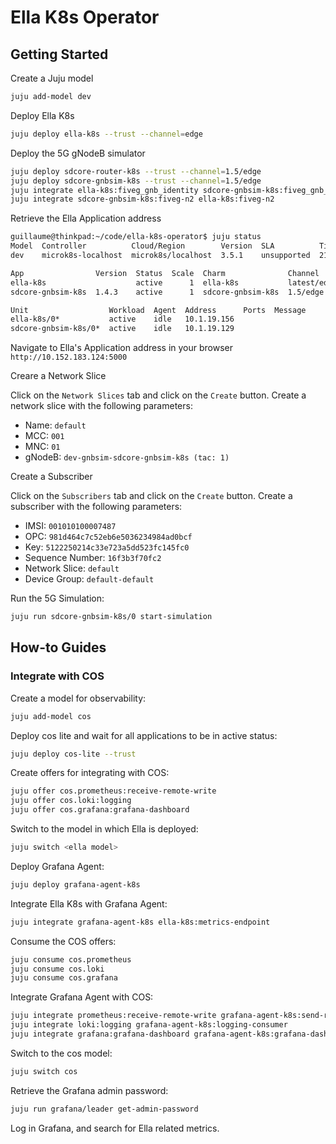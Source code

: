 # Ella K8s Operator

## Getting Started

Create a Juju model
```bash
juju add-model dev
```

Deploy Ella K8s
```bash
juju deploy ella-k8s --trust --channel=edge
```

Deploy the 5G gNodeB simulator
```bash
juju deploy sdcore-router-k8s --trust --channel=1.5/edge
juju deploy sdcore-gnbsim-k8s --trust --channel=1.5/edge
juju integrate ella-k8s:fiveg_gnb_identity sdcore-gnbsim-k8s:fiveg_gnb_identity
juju integrate sdcore-gnbsim-k8s:fiveg-n2 ella-k8s:fiveg-n2
```

Retrieve the Ella Application address

```bash
guillaume@thinkpad:~/code/ella-k8s-operator$ juju status
Model  Controller          Cloud/Region        Version  SLA          Timestamp
dev    microk8s-localhost  microk8s/localhost  3.5.1    unsupported  21:00:50-04:00

App                Version  Status  Scale  Charm              Channel      Rev  Address         Exposed  Message
ella-k8s                    active      1  ella-k8s           latest/edge   21  10.152.183.124  no       
sdcore-gnbsim-k8s  1.4.3    active      1  sdcore-gnbsim-k8s  1.5/edge     437  10.152.183.57   no       

Unit                  Workload  Agent  Address      Ports  Message
ella-k8s/0*           active    idle   10.1.19.156         
sdcore-gnbsim-k8s/0*  active    idle   10.1.19.129  
```

Navigate to Ella's Application address in your browser `http://10.152.183.124:5000`

Creare a Network Slice

Click on the `Network Slices` tab and click on the `Create` button. Create a network slice with the following parameters:
- Name: `default`
- MCC: `001`
- MNC: `01`
- gNodeB: `dev-gnbsim-sdcore-gnbsim-k8s (tac: 1)`

Create a Subscriber

Click on the `Subscribers` tab and click on the `Create` button. Create a subscriber with the following parameters:
- IMSI: `001010100007487`
- OPC: `981d464c7c52eb6e5036234984ad0bcf`
- Key: `5122250214c33e723a5dd523fc145fc0`
- Sequence Number: `16f3b3f70fc2`
- Network Slice: `default`
- Device Group: `default-default`

Run the 5G Simulation:

```bash
juju run sdcore-gnbsim-k8s/0 start-simulation
```

## How-to Guides

### Integrate with COS

Create a model for observability:

```bash
juju add-model cos
```

Deploy cos lite and wait for all applications to be in active status:

```bash
juju deploy cos-lite --trust
```

Create offers for integrating with COS:

```bash
juju offer cos.prometheus:receive-remote-write
juju offer cos.loki:logging
juju offer cos.grafana:grafana-dashboard
```

Switch to the model in which Ella is deployed:

```bash
juju switch <ella model>
```

Deploy Grafana Agent:
```bash
juju deploy grafana-agent-k8s
```

Integrate Ella K8s with Grafana Agent:

```bash
juju integrate grafana-agent-k8s ella-k8s:metrics-endpoint
```

Consume the COS offers:

```bash
juju consume cos.prometheus
juju consume cos.loki
juju consume cos.grafana
```

Integrate Grafana Agent with COS:

```bash
juju integrate prometheus:receive-remote-write grafana-agent-k8s:send-remote-write
juju integrate loki:logging grafana-agent-k8s:logging-consumer
juju integrate grafana:grafana-dashboard grafana-agent-k8s:grafana-dashboards-provider
```

Switch to the cos model:

```bash
juju switch cos
```

Retrieve the Grafana admin password:

```bash
juju run grafana/leader get-admin-password
```

Log in Grafana, and search for Ella related metrics.
